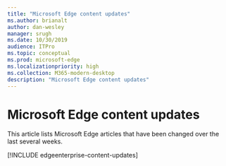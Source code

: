 ```yaml
---
title: "Microsoft Edge content updates"
ms.author: brianalt
author: dan-wesley
manager: srugh
ms.date: 10/30/2019
audience: ITPro
ms.topic: conceptual
ms.prod: microsoft-edge
ms.localizationpriority: high
ms.collection: M365-modern-desktop
description: "Microsoft Edge content updates"
---
```


# Microsoft Edge content updates

This article lists Microsoft Edge articles that have been changed over the last several weeks.

[!INCLUDE edgeenterprise-content-updates]
